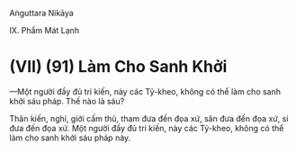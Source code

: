 Aṅguttara Nikāya

IX. Phẩm Mát Lạnh

# (VII) (91) Làm Cho Sanh Khởi

—Một người đầy đủ tri kiến, này các Tỷ-kheo, không có thể làm cho sanh khởi sáu pháp. Thế nào là sáu?

Thân kiến, nghi, giới cấm thủ, tham đưa đến đọa xứ, sân đưa đến đọa xứ, si đưa đến đọa xứ. Một người đầy đủ tri kiến, này các Tỷ-kheo, không có thể làm cho sanh khởi sáu pháp này.


